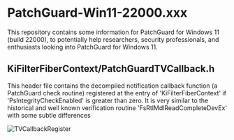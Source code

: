 # PatchGuard-Win11-22000.xxx
This repository contains some information for PatchGuard for Windows 11 (build 22000), to potentially help researchers, security professionals, and enthusiasts looking into PatchGuard for Windows 11.

<h2>KiFilterFiberContext/PatchGuardTVCallback.h</h2>
<p>This header file contains the decompiled notification callback function (a PatchGuard check routine) registered at the entry of 'KiFilterFiberContext' if 'PsIntegrityCheckEnabled' is greater than zero. It is very similar to the historical and well known verification routine 'FsRtlMdlReadCompleteDevEx' with some subtle differences</p>
<img src="https://i.imgur.com/ypKeYLd.png" alt="TVCallbackRegister">
